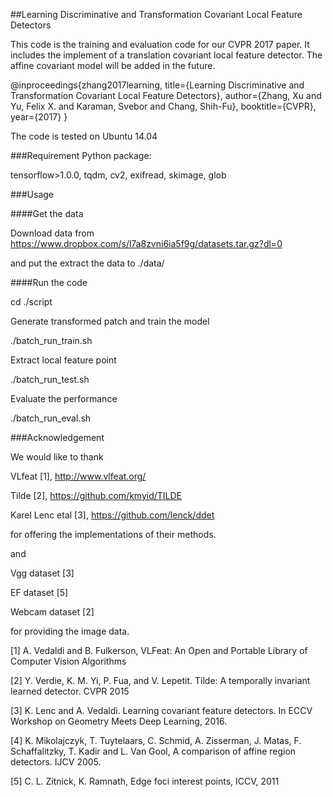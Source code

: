 ##Learning Discriminative and Transformation Covariant Local Feature Detectors

This code is the training and evaluation code for our CVPR 2017 paper. It includes the implement of a translation covariant local feature detector. The affine covariant model will be added in the future. 

@inproceedings{zhang2017learning,
  title={Learning Discriminative and Transformation Covariant Local Feature Detectors},
  author={Zhang, Xu and Yu, Felix X. and Karaman, Svebor and Chang, Shih-Fu},
  booktitle={CVPR},
  year={2017}
}

The code is tested on Ubuntu 14.04

###Requirement
Python package:

tensorflow>1.0.0, tqdm, cv2, exifread, skimage, glob

###Usage

####Get the data

Download data from 
https://www.dropbox.com/s/l7a8zvni6ia5f9g/datasets.tar.gz?dl=0

and put the extract the data to ./data/

####Run the code

cd ./script

Generate transformed patch and train the model

./batch\_run_train.sh

Extract local feature point

./batch\_run_test.sh

Evaluate the performance

./batch\_run_eval.sh

###Acknowledgement

We would like to thank

VLfeat [1], http://www.vlfeat.org/ 

Tilde [2], https://github.com/kmyid/TILDE

Karel Lenc etal [3], https://github.com/lenck/ddet

for offering the implementations of their methods. 

and

Vgg dataset [3]

EF dataset [5]

Webcam dataset [2]

for providing the image data.

[1] A. Vedaldi and B. Fulkerson, VLFeat: An Open and Portable Library of Computer Vision Algorithms

[2] Y. Verdie, K. M. Yi, P. Fua, and V. Lepetit. Tilde: A temporally invariant learned detector. CVPR 2015

[3] K. Lenc and A. Vedaldi. Learning covariant feature detectors. In ECCV Workshop on Geometry Meets Deep Learning,
2016.

[4] K. Mikolajczyk, T. Tuytelaars, C. Schmid, A. Zisserman, J. Matas, F. Schaffalitzky, T. Kadir and L. Van Gool, A comparison of affine region detectors. IJCV 2005.

[5] C. L. Zitnick, K. Ramnath, Edge foci interest points, ICCV, 2011
